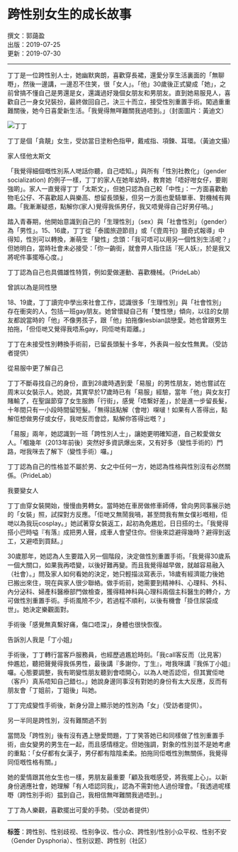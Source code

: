 # 跨性别女生的成长故事

撰文：郭藹盈  
出版：2019-07-25  
更新：2019-07-30  

---

丁丁是一位跨性别人士，她幽默爽朗，喜歡穿長裙，還愛分享生活裏面的「無聊嘢」，然後一邊講，一邊忍不住笑，很「女人」。「他」30歲後正式變成「她」，之前曾搞不懂自己是男還是女，還識過好幾個女朋友和男朋友。直到她易服見人，喜歡自己一身女兒裝扮，最終做回自己，決三十而立，接受性別重置手術。闖過重重難關後，她今日喜愛新生活。「我覺得無咩難關我過唔到。」（封面圖片：黃迪文）

![丁丁](https://social-reaction-api.hk01.com/static/images/social-reaction-like.png)

丁丁是個「貪靚」女生，受訪當日塗粉色指甲，戴戒指、項鍊、耳環。（黃迪文攝）

家人怪他太斯文

「我覺得細個嘅性別系人哋話你聽，自己唔知。」與所有「性別社教化」（gender socialization) 的例子一樣，丁丁的家人在她年幼時，教育她「唔好咁女仔，要剛強啲」。家人一直覺得丁丁「太斯文」，但她只認為自己較「中性」：一方面喜歡動物毛公仔、不喜歡超人與樂高、想留長頭髮，但另一方面也愛騎單車、對機械有興趣。「我漸漸疑惑，點解你(家人)覺得我係男仔，我又唔覺得自己好男仔喎。」

踏入青春期，他開始意識到自己的「生理性別」（sex）與「社會性別」（gender）為「男性」。15、16歲，丁丁從「泰國旅遊節目」或「《壹周刊》獵奇式報導」中得知，性別可以轉換，漸萌生「變性」念頭：「我可唔可以用另一個性別生活呢？」但她明白，當時社會未必接受：「你一齣街，就會畀人指住話『死人妖』，於是我又將呢件事擺喺心度。」

丁丁認為自己也具備雄性特質，例如愛做運動、喜歡機械。（PrideLab）

曾誤以為是同性戀

18、19歲，丁丁讀完中學出來社會工作，認識很多「生理性別」與「社會性別」存在衝突的人，包括一班gay朋友。她曾懷疑自己有「雙性戀」傾向，以往的女朋友都說當時的「他」不像男孩子，跟「他」拍拖像lesbian談戀愛。她也曾跟男生拍拖，「但佢哋又覺得我唔系gay，同佢哋有距離。」

丁丁在未接受性別轉換手術前，已留長頭髮十多年，外表與一般女性無異。（受訪者提供）

從易服中更了解自己

丁丁不斷尋找自己的身份，直到28歲時遇到愛「易服」的男性朋友，她也嘗試在周末以女裝示人。她說，其實早於17歲時已有「易服」經驗，當年「他」與女友打賭輸了，在聖誕節穿了女生服飾「行街」，感覺「唔繫好差」，於是進一步留長髮，十年間只有一小段時間留短髮。「無得話點解（會咁）㗎啵！如果有人答得出，點解佢想做男仔或女仔，我哋反而會諗，點解你答得出嘅？」

「易服」兩年，她認識到一班「跨性別人士」，讓她更明確知道，自己較愛做女人。「嗰幾年（2013年前後）突然好多資訊爆出來，又有好多（變性手術的）門路，咁我咪去了解下（變性手術）囉。」

丁丁認為自己的性格並不屬於男、女之中任何一方，她認為性格與性別沒有必然關係。（PrideLab）

我要變女人

丁丁由穿女裝開始，慢慢由男轉女。當時她在車房做修車師傅，曾向男同事展示她的「女裝」照，試探對方反應。「佢哋又無鬧我喎，甚至問我有無女僕衫嘅相，佢哋以為我玩cosplay。」她試著穿女裝返工，起初為免尷尬，日日搭的士。「我覺得搭小巴時嗌『有落』成把男人聲，成車人會望住你。但後來諗避得幾時？避得到返工，又避唔到買餸。」

30歲那年，她認為人生要踏入另一個階段，決定做性別重置手術。「我覺得30歲系一個大關口，如果我再唔變，以後好難再變。而且我覺得越早做，就越容易融入（社會）。」問及家人如何看她的決定，她只輕描淡寫表示，18歲有經濟能力後她已搬出來住，現在與家人很少聯絡。做手術前，她需要到精神科、心理科、外科、內分泌科、婦產科醫療部門做檢查，獲得精神科與心理科兩個主科醫生的轉介，方可做性別重置手術。手術風險不少，若過程不順利，以後有機會「掛住尿袋成世」。她決定樂觀面對。

手術後「感覺無真繫好痛，傷口唔深」，身體也很快恢復。

告訴別人我是「丁小姐」

手術後，丁丁轉行當客戶服務員，也經歷過尷尬時刻。「我call客反而（比見客）仲尷尬，聽把聲覺得我係男性，最後講『多謝你，丁生』，咁我咪講『我係丁小姐』囉。心態要調整，我有啲變性朋友聽到會唔開心，以為人哋否認佢，但其實佢哋（客戶）真系唔知自己錯乜。」她說身邊同事沒有對她的身份有太大反應，反而有朋友會「丁姐前，丁姐後」叫她。

丁丁完成變性手術後，新身分證上顯示她的性別為「女」（受訪者提供）。

另一半同是跨性別，沒有難關過不到

當問及「跨性別」後有沒有遇上戀愛問題，丁丁笑答她已和同樣做了性別重置手術，由女變男的男生在一起，而且感情穩定。但她強調，對象的性別並不是她考慮的重點：「女仔都有女漢子，男仔都有陰陰柔柔。拍拖同佢嘅性別無關係，我覺得同佢嘅性格有關。」

她的愛情跟其他女生也一樣，男朋友最重要「顧及我嘅感受，將我擺上心」。以新身份適應社會，她理解「有人唔認同我」，認為不需對他人過份理會。「我透過呢樣嘢（跨性別手術）揾到自己，我相信無咩難關我過唔到。」

丁丁為人樂觀，喜歡擺出可愛的手勢。（受訪者提供）

---

**标签**：跨性别、性别歧视、性别争议、性小众、跨性别/性别小众平权、性别不安（Gender Dysphoria）、性别议题、跨性别（社区）